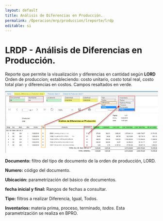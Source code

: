 ```yaml
---
layout: default
title: Análisis de Diferencias en Producción.
permalink: /Operacion/mrp/produccion/lreporte/lrdp
editable: si
---
```


# LRDP - Análisis de Diferencias en Producción.

Reporte que permite la visualización y diferencias en cantidad según **LORD** Orden de produccion; estableciendo: costo unitario, costo total real, costo total plan y diferencias en costos. Campos resaltados en verde.


![](lrdp1.png)

**Documento:** filtro del tipo de documento de la orden de producción, LORD.  

**Numero:** código del documento.  

**Ubicación:** parametrización del básico de documentos.  

**fecha inicial y final:** Rangos de fechas a consultar.  

**Tipo:** filtros a realizar Diferencia, Igual, Todos.  

**Inventarios:** materia prima, proceso, terminado, *todos*. Esta parametrización se realiza en BPRO.  





